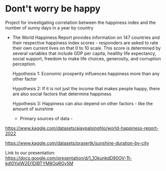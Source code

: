 # Dont't worry be happy
Project for investigating correlation between the happiness index and the number of sunny days in a year by country

- The World Happiness Report provides information on 147 countries and their respective happiness index scores  - responders are  asked to rate their own current lives on that 0 to 10 scale. 
  This score is determined by several variables that include GDP per capita, healthy life expectancy, social support, freedom to make life choices, generosity, and corruption perception.

  Hypothesis 1: 
    Economic prosperity influences happiness more than any other factor

  Hypothesis 2: 
    If it is not just the income that makes people happy, there are also social factors that determine happiness

  Hypothesis 3:
    Happiness can also depend on other factors - like the amount of sunshine

  - Primary sources of data - 

https://www.kaggle.com/datasets/ajaypalsinghlo/world-happiness-report-2022

https://www.kaggle.com/datasets/prasertk/sunshine-duration-by-city

Link to our presentation: https://docs.google.com/presentation/d/1_1OkunkdD90OV-Tt-kdI0YqIW2El1DlBTYM8OqRGy5M



